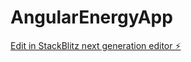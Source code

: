 
# AngularEnergyApp

[Edit in StackBlitz next generation editor ⚡️](https://stackblitz.com/~/github.com/saranyapsankar/Angular-new)
